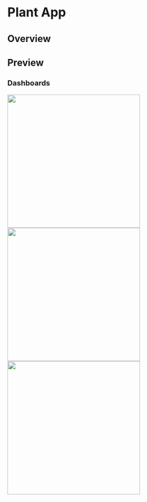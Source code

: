 # Plant App
## Overview
## Preview
### Dashboards

<img src = "https://github.com/RubyQianru/Plant-App/assets/142470034/891dd01d-62ef-4f92-aa9e-4fa6fdbe36ec" width = 300>
<img src = "https://github.com/RubyQianru/Plant-App/assets/142470034/4a077c2b-167f-47d6-aa28-54f847a0e456" width = 300>
<img src = "https://github.com/RubyQianru/Plant-App/assets/142470034/62b14702-b5a0-498b-b2a6-7b7d6592025f" width = 300>
